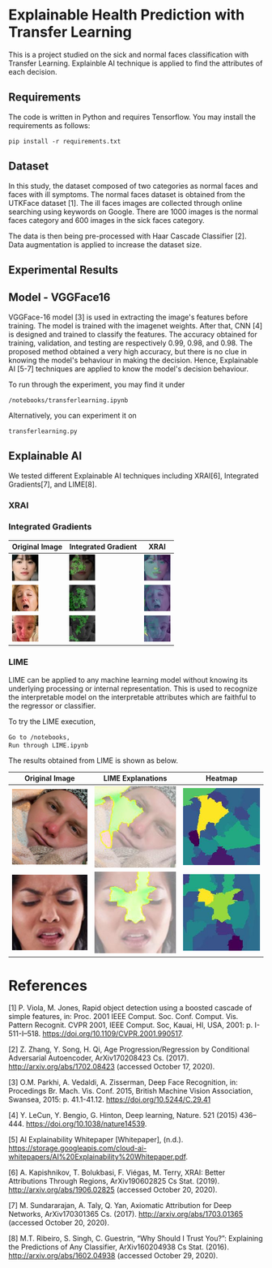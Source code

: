 # Explainable Health Prediction with Transfer Learning
This is a project studied on the sick and normal faces classification with Transfer Learning. Explainble AI technique is applied to find the attributes of each decision.

## Requirements
The code is written in Python and requires Tensorflow. You may install the requirements as follows:
```
pip install -r requirements.txt
```

## Dataset
In this study, the dataset composed of two categories as normal faces and faces with ill symptoms. The normal faces dataset is obtained from the UTKFace dataset [1]. The ill faces images are collected through online searching using keywords on Google. There are 1000 images is the normal faces category and 600 images in the sick faces category.

The data is then being pre-processed with Haar Cascade Classifier [2]. Data augmentation is applied to increase the dataset size.

## Experimental Results

## Model - VGGFace16
VGGFace-16 model [3] is used in extracting the image's features before training. The model is trained with the imagenet weights. After that, CNN [4] is designed and trained to classify the features. The accuracy obtained for training, validation, and testing are respectively 0.99, 0.98, and 0.98. The proposed method obtained a very high accuracy, but there is no clue in knowing the model's behaviour in making the decision. Hence, Explainable AI [5-7] techniques are applied to know the model's decision behaviour.

To run through the experiment, you may find it under 
```
/notebooks/transferlearning.ipynb
```
Alternatively, you can experiment it on 
```
transferlearning.py
```

## Explainable AI

We tested different Explainable AI techniques including XRAI[6], Integrated Gradients[7], and LIME[8].

### XRAI

### Integrated Gradients

|Original Image | Integrated Gradient | XRAI |
|---------------|---------------------|------|
|![alt text](https://github.com/yeefan1999/Explainable-Health-Prediction-with-Transfer-Learning/blob/main/Test/6.jpg "Ori 6")|![alt text](https://github.com/yeefan1999/Explainable-Health-Prediction-with-Transfer-Learning/blob/main/ig_explanations/6_ig.jpg "IG 6")|![alt text](https://github.com/yeefan1999/Explainable-Health-Prediction-with-Transfer-Learning/blob/main/xrai_explanations/6_xrai.jpg "XRAI 6")|
|![alt text](https://github.com/yeefan1999/Explainable-Health-Prediction-with-Transfer-Learning/blob/main/Test/7.jpg "Ori 7")|![alt text](https://github.com/yeefan1999/Explainable-Health-Prediction-with-Transfer-Learning/blob/main/ig_explanations/7_ig.jpg "IG 7")|![alt text](https://github.com/yeefan1999/Explainable-Health-Prediction-with-Transfer-Learning/blob/main/xrai_explanations/7_xrai.jpg "XRAI 7")|
|![alt text](https://github.com/yeefan1999/Explainable-Health-Prediction-with-Transfer-Learning/blob/main/Test/8.jpg "Ori 8")|![alt text](https://github.com/yeefan1999/Explainable-Health-Prediction-with-Transfer-Learning/blob/main/ig_explanations/8_ig.jpg "IG 8")|![alt text](https://github.com/yeefan1999/Explainable-Health-Prediction-with-Transfer-Learning/blob/main/xrai_explanations/8_xrai.jpg "XRAI 8")|

### LIME
LIME can be applied to any machine learning model without knowing its underlying processing or internal representation. This is used to recognize the interpretable model on the interpretable attributes which are faithful to the regressor or classifier. 

To try the LIME execution, 
```
Go to /notebooks,
Run through LIME.ipynb
```

The results obtained from LIME is shown as below. 

|Original Image | LIME Explanations | Heatmap |
|---------------|-------------------|---------|
|![alt text](https://github.com/yeefan1999/Explainable-Health-Prediction-with-Transfer-Learning/blob/main/Test/1.jpg "Ori 1")|![alt text](https://github.com/yeefan1999/Explainable-Health-Prediction-with-Transfer-Learning/blob/main/lime_explanations/1_explained.jpg "Explained 1")|![alt text](https://github.com/yeefan1999/Explainable-Health-Prediction-with-Transfer-Learning/blob/main/lime_explanations/1_heatmap.jpg "Heatmapt 1")|
|![alt text](https://github.com/yeefan1999/Explainable-Health-Prediction-with-Transfer-Learning/blob/main/Test/2.jpg "Ori 2")|![alt text](https://github.com/yeefan1999/Explainable-Health-Prediction-with-Transfer-Learning/blob/main/lime_explanations/2_explained.jpg "Explained 2")|![alt text](https://github.com/yeefan1999/Explainable-Health-Prediction-with-Transfer-Learning/blob/main/lime_explanations/2_heatmap.jpg "Heatmapt 2")|
# References

[1] P. Viola, M. Jones, Rapid object detection using a boosted cascade of simple features, in: Proc. 2001 IEEE Comput. Soc. Conf. Comput. Vis. Pattern Recognit. CVPR 2001, IEEE Comput. Soc, Kauai, HI, USA, 2001: p. I-511-I–518. https://doi.org/10.1109/CVPR.2001.990517.

[2] Z. Zhang, Y. Song, H. Qi, Age Progression/Regression by Conditional Adversarial Autoencoder, ArXiv170208423 Cs. (2017). http://arxiv.org/abs/1702.08423 (accessed October 17, 2020).

[3] O.M. Parkhi, A. Vedaldi, A. Zisserman, Deep Face Recognition, in: Procedings Br. Mach. Vis. Conf. 2015, British Machine Vision Association, Swansea, 2015: p. 41.1-41.12. https://doi.org/10.5244/C.29.41

[4] Y. LeCun, Y. Bengio, G. Hinton, Deep learning, Nature. 521 (2015) 436–444. https://doi.org/10.1038/nature14539.

[5]	AI Explainability Whitepaper [Whitepaper], (n.d.). https://storage.googleapis.com/cloud-ai-whitepapers/AI%20Explainability%20Whitepaper.pdf.

[6]	A. Kapishnikov, T. Bolukbasi, F. Viégas, M. Terry, XRAI: Better Attributions Through Regions, ArXiv190602825 Cs Stat. (2019). http://arxiv.org/abs/1906.02825 (accessed October 20, 2020).

[7]	M. Sundararajan, A. Taly, Q. Yan, Axiomatic Attribution for Deep Networks, ArXiv170301365 Cs. (2017). http://arxiv.org/abs/1703.01365 (accessed October 20, 2020).

[8] M.T. Ribeiro, S. Singh, C. Guestrin, “Why Should I Trust You?”: Explaining the Predictions of Any Classifier, ArXiv160204938 Cs Stat. (2016). http://arxiv.org/abs/1602.04938 (accessed October 29, 2020).
